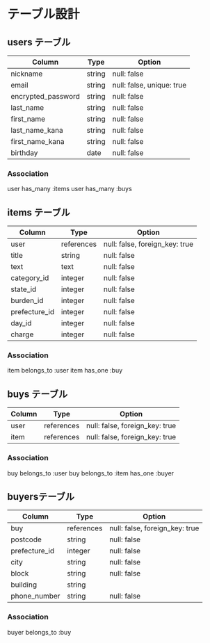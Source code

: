 # テーブル設計

## users テーブル

| Column                  | Type     | Option                     |
|-------------------------|----------|----------------------------|
| nickname                | string   | null: false                |
| email                   | string   | null: false, unique: true  |
| encrypted_password      | string   | null: false                |
| last_name               | string   | null: false                |
| first_name              | string   | null: false                |
| last_name_kana          | string   | null: false                |
| first_name_kana         | string   | null: false                |
| birthday                | date     | null: false                |

### Association

user has_many :items
user has_many :buys


## items テーブル

| Column        | Type          | Option                         |
|---------------|---------------|--------------------------------|
| user          | references    | null: false, foreign_key: true |
| title         | string        | null: false                    |
| text          | text          | null: false                    |
| category_id   | integer       | null: false                    |
| state_id      | integer       | null: false                    |
| burden_id     | integer       | null: false                    |
| prefecture_id | integer       | null: false                    |
| day_id        | integer       | null: false                    |
| charge        | integer       | null: false                    |

### Association

item belongs_to :user
item has_one :buy


## buys テーブル

| Column        | Type          | Option                         |
|---------------|---------------|--------------------------------|
| user          | references    | null: false, foreign_key: true |
| item          | references    | null: false, foreign_key: true |

### Association

buy belongs_to :user
buy belongs_to :item
has_one :buyer


##  buyersテーブル

| Column        | Type          | Option                         |
|---------------|---------------|--------------------------------|
| buy           | references    | null: false, foreign_key: true |
| postcode      | string        | null: false                    |
| prefecture_id | integer       | null: false                    |
| city          | string        | null: false                    |
| block         | string        | null: false                    |
| building      | string        |                                |
| phone_number  | string        | null: false                    |

### Association

buyer belongs_to :buy